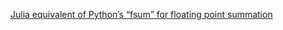 [Julia equivalent of Python’s “fsum” for floating point summation](https://discourse.julialang.org/t/julia-equivalent-of-pythons-fsum-for-floating-point-summation/17785/42)